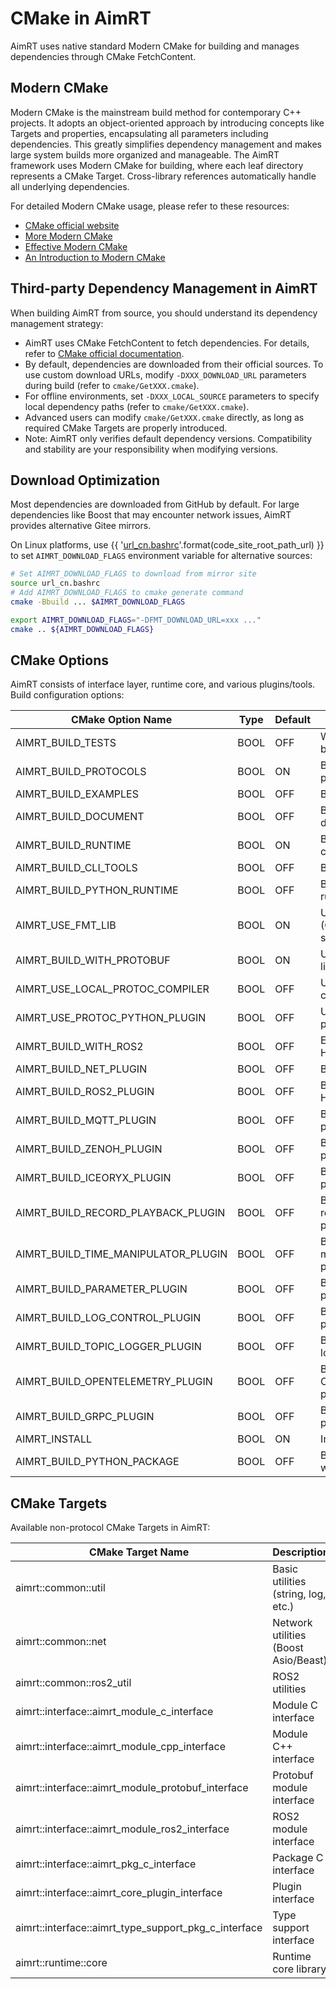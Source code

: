 

# CMake in AimRT

AimRT uses native standard Modern CMake for building and manages dependencies through CMake FetchContent.

## Modern CMake
Modern CMake is the mainstream build method for contemporary C++ projects. It adopts an object-oriented approach by introducing concepts like Targets and properties, encapsulating all parameters including dependencies. This greatly simplifies dependency management and makes large system builds more organized and manageable. The AimRT framework uses Modern CMake for building, where each leaf directory represents a CMake Target. Cross-library references automatically handle all underlying dependencies.

For detailed Modern CMake usage, please refer to these resources:
- [CMake official website](https://cmake.org/cmake/help/latest/command/add_library.html)
- [More Modern CMake](https://hsf-training.github.io/hsf-training-cmake-webpage/aio/index.html)
- [Effective Modern CMake](https://gist.github.com/mbinna/c61dbb39bca0e4fb7d1f73b0d66a4fd1)
- [An Introduction to Modern CMake](https://cliutils.gitlab.io/modern-cmake/)

## Third-party Dependency Management in AimRT
When building AimRT from source, you should understand its dependency management strategy:
- AimRT uses CMake FetchContent to fetch dependencies. For details, refer to [CMake official documentation](https://cmake.org/cmake/help/latest/module/FetchContent.html).
- By default, dependencies are downloaded from their official sources. To use custom download URLs, modify `-DXXX_DOWNLOAD_URL` parameters during build (refer to `cmake/GetXXX.cmake`).
- For offline environments, set `-DXXX_LOCAL_SOURCE` parameters to specify local dependency paths (refer to `cmake/GetXXX.cmake`).
- Advanced users can modify `cmake/GetXXX.cmake` directly, as long as required CMake Targets are properly introduced.
- Note: AimRT only verifies default dependency versions. Compatibility and stability are your responsibility when modifying versions.

## Download Optimization
Most dependencies are downloaded from GitHub by default. For large dependencies like Boost that may encounter network issues, AimRT provides alternative Gitee mirrors.

On Linux platforms, use {{ '[url_cn.bashrc]({}/url_cn.bashrc)'.format(code_site_root_path_url) }} to set `AIMRT_DOWNLOAD_FLAGS` environment variable for alternative sources:

```bash
# Set AIMRT_DOWNLOAD_FLAGS to download from mirror site
source url_cn.bashrc
# Add AIMRT_DOWNLOAD_FLAGS to cmake generate command
cmake -Bbuild ... $AIMRT_DOWNLOAD_FLAGS
```
```bash
export AIMRT_DOWNLOAD_FLAGS="-DFMT_DOWNLOAD_URL=xxx ..."
cmake .. ${AIMRT_DOWNLOAD_FLAGS}
```

## CMake Options
AimRT consists of interface layer, runtime core, and various plugins/tools. Build configuration options:

| CMake Option Name                     | Type | Default | Description                                      |
| ------------------------------------- | ---- | ------- | ------------------------------------------------ |
| AIMRT_BUILD_TESTS                     | BOOL | OFF     | Whether to build tests                           |
| AIMRT_BUILD_PROTOCOLS                 | BOOL | ON      | Build AimRT protocols                            |
| AIMRT_BUILD_EXAMPLES                  | BOOL | OFF     | Build examples                                   |
| AIMRT_BUILD_DOCUMENT                  | BOOL | OFF     | Build documentation                              |
| AIMRT_BUILD_RUNTIME                   | BOOL | ON      | Build runtime core                               |
| AIMRT_BUILD_CLI_TOOLS                 | BOOL | OFF     | Build CLI tools                                  |
| AIMRT_BUILD_PYTHON_RUNTIME            | BOOL | OFF     | Build Python runtime                             |
| AIMRT_USE_FMT_LIB                     | BOOL | ON      | Use Fmt library (OFF uses std::format)           |
| AIMRT_BUILD_WITH_PROTOBUF             | BOOL | ON      | Use Protobuf library                             |
| AIMRT_USE_LOCAL_PROTOC_COMPILER       | BOOL | OFF     | Use local protoc compiler                        |
| AIMRT_USE_PROTOC_PYTHON_PLUGIN        | BOOL | OFF     | Use Python protoc plugin                         |
| AIMRT_BUILD_WITH_ROS2                 | BOOL | OFF     | Enable ROS2 Humble support                       |
| AIMRT_BUILD_NET_PLUGIN                | BOOL | OFF     | Build Net plugin                                 |
| AIMRT_BUILD_ROS2_PLUGIN               | BOOL | OFF     | Build ROS2 Humble plugin                         |
| AIMRT_BUILD_MQTT_PLUGIN               | BOOL | OFF     | Build MQTT plugin                                |
| AIMRT_BUILD_ZENOH_PLUGIN              | BOOL | OFF     | Build Zenoh plugin                               |
| AIMRT_BUILD_ICEORYX_PLUGIN            | BOOL | OFF     | Build Iceoryx plugin                             |
| AIMRT_BUILD_RECORD_PLAYBACK_PLUGIN    | BOOL | OFF     | Build record/playback plugin                     |
| AIMRT_BUILD_TIME_MANIPULATOR_PLUGIN   | BOOL | OFF     | Build time manipulator plugin                    |
| AIMRT_BUILD_PARAMETER_PLUGIN          | BOOL | OFF     | Build parameter plugin                           |
| AIMRT_BUILD_LOG_CONTROL_PLUGIN        | BOOL | OFF     | Build log control plugin                         |
| AIMRT_BUILD_TOPIC_LOGGER_PLUGIN       | BOOL | OFF     | Build topic logger plugin                        |
| AIMRT_BUILD_OPENTELEMETRY_PLUGIN      | BOOL | OFF     | Build OpenTelemetry plugin                       |
| AIMRT_BUILD_GRPC_PLUGIN               | BOOL | OFF     | Build gRPC plugin                               |
| AIMRT_INSTALL                         | BOOL | ON      | Install AimRT                                    |
| AIMRT_BUILD_PYTHON_PACKAGE            | BOOL | OFF     | Build aimrt-py wheel package                     |

## CMake Targets
Available non-protocol CMake Targets in AimRT:

| CMake Target Name                                  | Description                          | Required Options                                                                 |
| -------------------------------------------------- | ------------------------------------ | -------------------------------------------------------------------------------- |
| aimrt::common::util                                | Basic utilities (string, log, etc.)  |                                                                                  |
| aimrt::common::net                                 | Network utilities (Boost Asio/Beast) | AIMRT_BUILD_RUNTIME, AIMRT_BUILD_NET_PLUGIN or AIMRT_BUILD_GRPC_PLUGIN           |
| aimrt::common::ros2_util                           | ROS2 utilities                       | AIMRT_BUILD_WITH_ROS2                                                            |
| aimrt::interface::aimrt_module_c_interface         | Module C interface                   |                                                                                  |
| aimrt::interface::aimrt_module_cpp_interface       | Module C++ interface                 |                                                                                  |
| aimrt::interface::aimrt_module_protobuf_interface  | Protobuf module interface            | AIMRT_BUILD_WITH_PROTOBUF                                                        |
| aimrt::interface::aimrt_module_ros2_interface      | ROS2 module interface                | AIMRT_BUILD_WITH_ROS2                                                            |
| aimrt::interface::aimrt_pkg_c_interface            | Package C interface                  |                                                                                  |
| aimrt::interface::aimrt_core_plugin_interface      | Plugin interface                     | AIMRT_BUILD_RUNTIME                                                              |
| aimrt::interface::aimrt_type_support_pkg_c_interface | Type support interface               |                                                                                  |
| aimrt::runtime::core                               | Runtime core library                 | AIMRT_BUILD_RUNTIME                                                              |